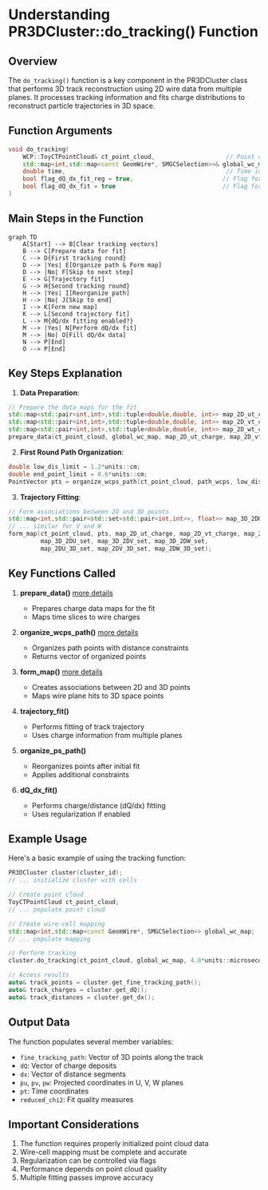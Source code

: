 # Understanding PR3DCluster::do_tracking() Function

## Overview

The `do_tracking()` function is a key component in the PR3DCluster class that performs 3D track reconstruction using 2D wire data from multiple planes. It processes tracking information and fits charge distributions to reconstruct particle trajectories in 3D space.

## Function Arguments

```cpp
void do_tracking(
    WCP::ToyCTPointCloud& ct_point_cloud,                    // Point cloud data
    std::map<int,std::map<const GeomWire*, SMGCSelection>>& global_wc_map,  // Wire-cell mapping
    double time,                                             // Time information
    bool flag_dQ_dx_fit_reg = true,                         // Flag for fit regularization
    bool flag_dQ_dx_fit = true                              // Flag for dQ/dx fitting
)
```

## Main Steps in the Function

```mermaid
graph TD
    A[Start] --> B[Clear tracking vectors]
    B --> C[Prepare data for fit]
    C --> D{First tracking round}
    D --> |Yes| E[Organize path & Form map]
    D --> |No| F[Skip to next step]
    E --> G[Trajectory fit]
    G --> H{Second tracking round}
    H --> |Yes| I[Reorganize path]
    H --> |No| J[Skip to end]
    I --> K[Form new map]
    K --> L[Second trajectory fit]
    L --> M{dQ/dx fitting enabled?}
    M --> |Yes| N[Perform dQ/dx fit]
    M --> |No| O[Fill dQ/dx data]
    N --> P[End]
    O --> P[End]
```

## Key Steps Explanation

1. **Data Preparation**:
```cpp
// Prepare the data maps for the fit
std::map<std::pair<int,int>,std::tuple<double,double, int>> map_2D_ut_charge;
std::map<std::pair<int,int>,std::tuple<double,double, int>> map_2D_vt_charge;
std::map<std::pair<int,int>,std::tuple<double,double, int>> map_2D_wt_charge;
prepare_data(ct_point_cloud, global_wc_map, map_2D_ut_charge, map_2D_vt_charge, map_2D_wt_charge);
```

2. **First Round Path Organization**:
```cpp
double low_dis_limit = 1.2*units::cm;
double end_point_limit = 0.6*units::cm;
PointVector pts = organize_wcps_path(ct_point_cloud, path_wcps, low_dis_limit, end_point_limit);
```

3. **Trajectory Fitting**:
```cpp
// Form associations between 2D and 3D points
std::map<int,std::pair<std::set<std::pair<int,int>>, float>> map_3D_2DU_set;
// ... similar for V and W
form_map(ct_point_cloud, pts, map_2D_ut_charge, map_2D_vt_charge, map_2D_wt_charge,
         map_3D_2DU_set, map_3D_2DV_set, map_3D_2DW_set,
         map_2DU_3D_set, map_2DV_3D_set, map_2DW_3D_set);
```

## Key Functions Called

1. **prepare_data()**   [more details](./track_fitting/prepare_data.md)
   - Prepares charge data maps for the fit
   - Maps time slices to wire charges

2. **organize_wcps_path()** [more details](./organize_wcps_path.md)
   - Organizes path points with distance constraints 
   - Returns vector of organized points

3. **form_map()** [more details](./form_map.md)
   - Creates associations between 2D and 3D points
   - Maps wire plane hits to 3D space points

4. **trajectory_fit()**
   - Performs fitting of track trajectory
   - Uses charge information from multiple planes

5. **organize_ps_path()**
   - Reorganizes points after initial fit
   - Applies additional constraints

6. **dQ_dx_fit()**
   - Performs charge/distance (dQ/dx) fitting
   - Uses regularization if enabled

## Example Usage

Here's a basic example of using the tracking function:

```cpp
PR3DCluster cluster(cluster_id);
// ... initialize cluster with cells

// Create point cloud
ToyCTPointCloud ct_point_cloud;
// ... populate point cloud

// Create wire-cell mapping
std::map<int,std::map<const GeomWire*, SMGCSelection>> global_wc_map;
// ... populate mapping

// Perform tracking
cluster.do_tracking(ct_point_cloud, global_wc_map, 4.0*units::microsecond);

// Access results
auto& track_points = cluster.get_fine_tracking_path();
auto& track_charges = cluster.get_dQ();
auto& track_distances = cluster.get_dx();
```

## Output Data

The function populates several member variables:

- `fine_tracking_path`: Vector of 3D points along the track
- `dQ`: Vector of charge deposits
- `dx`: Vector of distance segments
- `pu`, `pv`, `pw`: Projected coordinates in U, V, W planes
- `pt`: Time coordinates
- `reduced_chi2`: Fit quality measures

## Important Considerations

1. The function requires properly initialized point cloud data
2. Wire-cell mapping must be complete and accurate
3. Regularization can be controlled via flags
4. Performance depends on point cloud quality
5. Multiple fitting passes improve accuracy